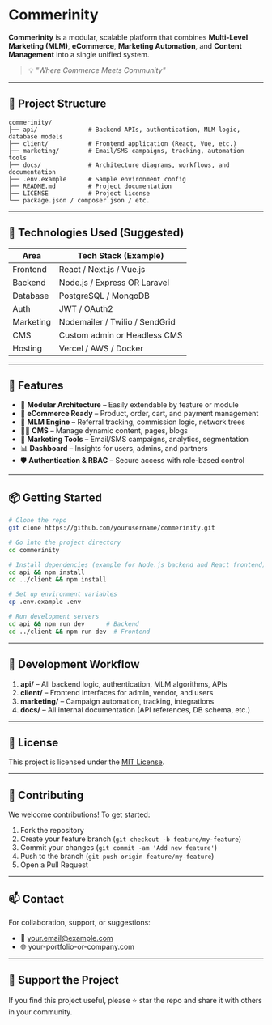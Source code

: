 # Commerinity

**Commerinity** is a modular, scalable platform that combines **Multi-Level Marketing (MLM)**, **eCommerce**, **Marketing Automation**, and **Content Management** into a single unified system.

> 💡 _"Where Commerce Meets Community"_

---

## 📁 Project Structure

```
commerinity/
├── api/              # Backend APIs, authentication, MLM logic, database models
├── client/           # Frontend application (React, Vue, etc.)
├── marketing/        # Email/SMS campaigns, tracking, automation tools
├── docs/             # Architecture diagrams, workflows, and documentation
├── .env.example      # Sample environment config
├── README.md         # Project documentation
├── LICENSE           # Project license
└── package.json / composer.json / etc.
```

---

## 🔧 Technologies Used (Suggested)

| Area        | Tech Stack (Example)              |
|-------------|-----------------------------------|
| Frontend    | React / Next.js / Vue.js          |
| Backend     | Node.js / Express OR Laravel      |
| Database    | PostgreSQL / MongoDB              |
| Auth        | JWT / OAuth2                      |
| Marketing   | Nodemailer / Twilio / SendGrid    |
| CMS         | Custom admin or Headless CMS      |
| Hosting     | Vercel / AWS / Docker             |

---

## 🚀 Features

- 🧩 **Modular Architecture** – Easily extendable by feature or module
- 🛒 **eCommerce Ready** – Product, order, cart, and payment management
- 🌱 **MLM Engine** – Referral tracking, commission logic, network trees
- 🧑‍💼 **CMS** – Manage dynamic content, pages, blogs
- 📣 **Marketing Tools** – Email/SMS campaigns, analytics, segmentation
- 📊 **Dashboard** – Insights for users, admins, and partners
- 🛡️ **Authentication & RBAC** – Secure access with role-based control

---

## 📦 Getting Started

```bash
# Clone the repo
git clone https://github.com/yourusername/commerinity.git

# Go into the project directory
cd commerinity

# Install dependencies (example for Node.js backend and React frontend)
cd api && npm install
cd ../client && npm install

# Set up environment variables
cp .env.example .env

# Run development servers
cd api && npm run dev      # Backend
cd ../client && npm run dev  # Frontend
```

---

## 🧪 Development Workflow

1. **api/** – All backend logic, authentication, MLM algorithms, APIs
2. **client/** – Frontend interfaces for admin, vendor, and users
3. **marketing/** – Campaign automation, tracking, integrations
4. **docs/** – All internal documentation (API references, DB schema, etc.)

---

## 📄 License

This project is licensed under the [MIT License](LICENSE).

---

## 🤝 Contributing

We welcome contributions! To get started:

1. Fork the repository
2. Create your feature branch (`git checkout -b feature/my-feature`)
3. Commit your changes (`git commit -am 'Add new feature'`)
4. Push to the branch (`git push origin feature/my-feature`)
5. Open a Pull Request

---

## 📫 Contact

For collaboration, support, or suggestions:

- 📧 your.email@example.com  
- 🌐 your-portfolio-or-company.com

---

## 🌟 Support the Project

If you find this project useful, please ⭐ star the repo and share it with others in your community.
